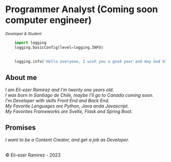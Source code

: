 
# Programmer Analyst (Coming soon computer engineer)
<sub> *Developer & Student* </sub>

```python
    import logging
    logging.basicConfig(level=logging.INFO)
    
    
    logging.info('Hello everyone, I wish you a good year and may God bless you too.')
```

## About me 
<i> I am Eli-ezer Ramirez and I'm twenty one years old.</br>
I was born in Santiago de Chile, maybe I'll go to Canada coming soon.</br>
I'm Developer with skills Front End and Back End.</br>
My Favorite Lenguages are Python, Java anda Javascript.</br>
My Favorites Frameworks are Svelte, Flask and Spring Boot.
</i>

## Promises
<i> I want to be a Content Creator, and get a job as Developer. </i>

</br>
©️ Eli-ezer Ramirez - 2023

